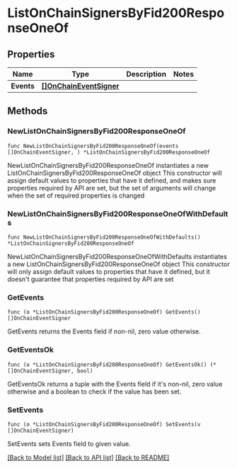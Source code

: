 # ListOnChainSignersByFid200ResponseOneOf

## Properties

Name | Type | Description | Notes
------------ | ------------- | ------------- | -------------
**Events** | [**[]OnChainEventSigner**](OnChainEventSigner.md) |  | 

## Methods

### NewListOnChainSignersByFid200ResponseOneOf

`func NewListOnChainSignersByFid200ResponseOneOf(events []OnChainEventSigner, ) *ListOnChainSignersByFid200ResponseOneOf`

NewListOnChainSignersByFid200ResponseOneOf instantiates a new ListOnChainSignersByFid200ResponseOneOf object
This constructor will assign default values to properties that have it defined,
and makes sure properties required by API are set, but the set of arguments
will change when the set of required properties is changed

### NewListOnChainSignersByFid200ResponseOneOfWithDefaults

`func NewListOnChainSignersByFid200ResponseOneOfWithDefaults() *ListOnChainSignersByFid200ResponseOneOf`

NewListOnChainSignersByFid200ResponseOneOfWithDefaults instantiates a new ListOnChainSignersByFid200ResponseOneOf object
This constructor will only assign default values to properties that have it defined,
but it doesn't guarantee that properties required by API are set

### GetEvents

`func (o *ListOnChainSignersByFid200ResponseOneOf) GetEvents() []OnChainEventSigner`

GetEvents returns the Events field if non-nil, zero value otherwise.

### GetEventsOk

`func (o *ListOnChainSignersByFid200ResponseOneOf) GetEventsOk() (*[]OnChainEventSigner, bool)`

GetEventsOk returns a tuple with the Events field if it's non-nil, zero value otherwise
and a boolean to check if the value has been set.

### SetEvents

`func (o *ListOnChainSignersByFid200ResponseOneOf) SetEvents(v []OnChainEventSigner)`

SetEvents sets Events field to given value.



[[Back to Model list]](../README.md#documentation-for-models) [[Back to API list]](../README.md#documentation-for-api-endpoints) [[Back to README]](../README.md)



